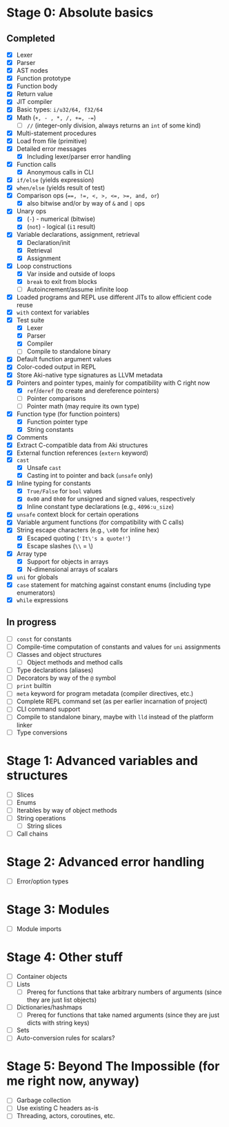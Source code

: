 # Stage 0: Absolute basics

## Completed

* [x] Lexer
* [x] Parser
* [x] AST nodes
* [x] Function prototype
* [x] Function body
* [x] Return value
* [x] JIT compiler
* [x] Basic types: `i/u32/64, f32/64`
* [x] Math (`+, - , *, /, +=, -=`)
  * [ ] `//` (integer-only division, always returns an `int` of some kind)
* [x] Multi-statement procedures 
* [x] Load from file (primitive)
* [x] Detailed error messages
  * [x] Including lexer/parser error handling
* [x] Function calls
  * [x] Anonymous calls in CLI
* [x] `if/else` (yields expression)
* [x] `when/else` (yields result of test)
* [x] Comparison ops (`==, !=, <, >, <=, >=, and, or`)
  * [x] also bitwise and/or by way of `&` and `|` ops
* [x] Unary ops
  * [x] (`-`) - numerical (bitwise)
  * [x] (`not`) - logical (`i1` result)
* [x] Variable declarations, assignment, retrieval
  * [x] Declaration/init
  * [x] Retrieval
  * [x] Assignment
* [x] Loop constructions
  * [x] Var inside and outside of loops
  * [x] `break` to exit from blocks
  * [ ] Autoincrement/assume infinite loop
* [x] Loaded programs and REPL use different JITs to allow efficient code reuse
* [x] `with` context for variables
* [x] Test suite
  * [x] Lexer
  * [x] Parser
  * [x] Compiler
  * [ ] Compile to standalone binary
* [x] Default function argument values
* [x] Color-coded output in REPL
* [x] Store Aki-native type signatures as LLVM metadata
* [x] Pointers and pointer types, mainly for compatibility with C right now
  * [x] `ref`/`deref` (to create and dereference pointers)
  * [ ] Pointer comparisons
  * [ ] Pointer math (may require its own type)
* [x] Function type (for function pointers)
  * [x] Function pointer type
  * [x] String constants
* [x] Comments
* [x] Extract C-compatible data from Aki structures
* [x] External function references (`extern` keyword)
* [x] `cast`
  * [x] Unsafe `cast`
  * [x] Casting int to pointer and back (`unsafe` only)
* [x] Inline typing for constants
  * [x] `True/False` for `bool` values
  * [x] `0x00` and `0h00` for unsigned and signed values, respectively
  * [x] Inline constant type declarations (e.g., `4096:u_size`)
* [x] `unsafe` context block for certain operations  
* [x] Variable argument functions (for compatibility with C calls)
* [x] String escape characters (e.g., `\x00` for inline hex)
  * [x] Escaped quoting (`'It\'s a quote!'`)
  * [x] Escape slashes (`\\` = \\)
* [x] Array type
  * [x] Support for objects in arrays
  * [x] N-dimensional arrays of scalars
* [x] `uni` for globals
* [x] `case` statement for matching against constant enums (including type enumerators)
* [x] `while` expressions

## In progress

* [ ] `const` for constants
* [ ] Compile-time computation of constants and values for `uni` assignments
* [ ] Classes and object structures
  * [ ] Object methods and method calls
* [ ] Type declarations (aliases)
* [ ] Decorators by way of the `@` symbol
* [ ] `print` builtin
* [ ] `meta` keyword for program metadata (compiler directives, etc.)
* [ ] Complete REPL command set (as per earlier incarnation of project)
* [ ] CLI command support
* [ ] Compile to standalone binary, maybe with `lld` instead of the platform linker
* [ ] Type conversions

# Stage 1: Advanced variables and structures
* [ ] Slices
* [ ] Enums
* [ ] Iterables by way of object methods
* [ ] String operations
  * [ ] String slices
* [ ] Call chains

# Stage 2: Advanced error handling

* [ ] Error/option types

# Stage 3: Modules

* [ ] Module imports

# Stage 4: Other stuff

* [ ] Container objects
* [ ] Lists
  * [ ] Prereq for functions that take arbitrary numbers of arguments (since they are just list objects)
* [ ] Dictionaries/hashmaps
  * [ ] Prereq for functions that take named arguments (since they are just dicts with string keys)
* [ ] Sets
* [ ] Auto-conversion rules for scalars?

# Stage 5: Beyond The Impossible (for me right now, anyway)

* [ ] Garbage collection
* [ ] Use existing C headers as-is
* [ ] Threading, actors, coroutines, etc.
